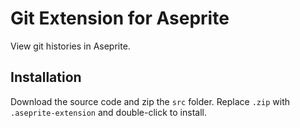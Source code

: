 # Git Extension for Aseprite
View git histories in Aseprite.

## Installation

Download the source code and zip the `src` folder.
Replace `.zip` with `.aseprite-extension` and double-click to install.